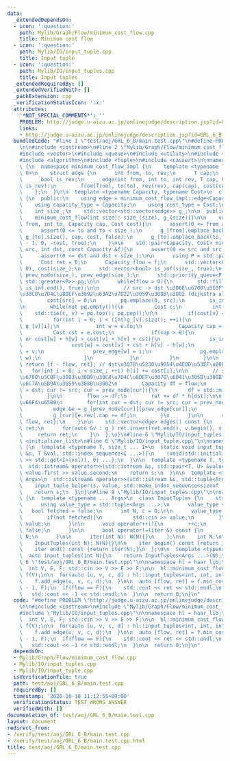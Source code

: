 ```yaml
---
data:
  _extendedDependsOn:
  - icon: ':question:'
    path: Mylib/Graph/Flow/minimum_cost_flow.cpp
    title: Minimum cost flow
  - icon: ':question:'
    path: Mylib/IO/input_tuple.cpp
    title: Input tuple
  - icon: ':question:'
    path: Mylib/IO/input_tuples.cpp
    title: Input tuples
  _extendedRequiredBy: []
  _extendedVerifiedWith: []
  _pathExtension: cpp
  _verificationStatusIcon: ':x:'
  attributes:
    '*NOT_SPECIAL_COMMENTS*': ''
    PROBLEM: http://judge.u-aizu.ac.jp/onlinejudge/description.jsp?id=GRL_6_B
    links:
    - http://judge.u-aizu.ac.jp/onlinejudge/description.jsp?id=GRL_6_B
  bundledCode: "#line 1 \"test/aoj/GRL_6_B/main.test.cpp\"\n#define PROBLEM \"http://judge.u-aizu.ac.jp/onlinejudge/description.jsp?id=GRL_6_B\"\
    \n\n#include <iostream>\n#line 2 \"Mylib/Graph/Flow/minimum_cost_flow.cpp\"\n\
    #include <vector>\n#include <queue>\n#include <utility>\n#include <functional>\n\
    #include <algorithm>\n#include <tuple>\n#include <cassert>\n\nnamespace haar_lib\
    \ {\n  namespace minimum_cost_flow_impl {\n    template <typename T, typename\
    \ U>\n    struct edge {\n      int from, to, rev;\n      T cap;\n      U cost;\n\
    \      bool is_rev;\n      edge(int from, int to, int rev, T cap, U cost, bool\
    \ is_rev):\n        from(from), to(to), rev(rev), cap(cap), cost(cost), is_rev(is_rev){}\n\
    \    };\n  }\n\n  template <typename Capacity, typename Cost>\n  class minimum_cost_flow\
    \ {\n  public:\n    using edge = minimum_cost_flow_impl::edge<Capacity, Cost>;\n\
    \    using capacity_type = Capacity;\n    using cost_type = Cost;\n\n  private:\n\
    \    int size_;\n    std::vector<std::vector<edge>> g_;\n\n  public:\n    minimum_cost_flow(){}\n\
    \    minimum_cost_flow(int size): size_(size), g_(size){}\n\n    void add_edge(int\
    \ from, int to, Capacity cap, Cost cost){\n      assert(0 <= from and from < size_);\n\
    \      assert(0 <= to and to < size_);\n      g_[from].emplace_back(from, to,\
    \ g_[to].size(), cap, cost, false);\n      g_[to].emplace_back(to, from, g_[from].size()\
    \ - 1, 0, -cost, true);\n    }\n\n    std::pair<Capacity, Cost> min_cost_flow(int\
    \ src, int dst, const Capacity &f){\n      assert(0 <= src and src < size_);\n\
    \      assert(0 <= dst and dst < size_);\n\n      using P = std::pair<Cost, int>;\n\
    \      Cost ret = 0;\n      Capacity flow = f;\n      std::vector<Cost> h(size_,\
    \ 0), cost(size_);\n      std::vector<bool> is_inf(size_, true);\n      std::vector<int>\
    \ prev_node(size_), prev_edge(size_);\n      std::priority_queue<P, std::vector<P>,\
    \ std::greater<P>> pq;\n\n      while(flow > 0){\n        std::fill(is_inf.begin(),\
    \ is_inf.end(), true);\n\n        // src -> dst \u306E\u6700\u5C0F\u30B3\u30B9\
    \u30C8\u7D4C\u8DEF\u3092\u63A2\u7D22\u3059\u308B\u3002 (dijkstra algorithm)\n\
    \        cost[src] = 0;\n        pq.emplace(0, src);\n        is_inf[src] = false;\n\
    \n        while(not pq.empty()){\n          Cost c;\n          int v;\n      \
    \    std::tie(c, v) = pq.top(); pq.pop();\n\n          if(cost[v] < c) continue;\n\
    \          for(int i = 0; i < (int)g_[v].size(); ++i){\n            edge &e =\
    \ g_[v][i];\n            int w = e.to;\n            Capacity cap = e.cap;\n  \
    \          Cost cst = e.cost;\n            if(cap > 0){\n              if(is_inf[w]\
    \ or cost[w] + h[w] > cost[v] + h[v] + cst){\n                is_inf[w] = false;\n\
    \                cost[w] = cost[v] + cst + h[v] - h[w];\n                prev_node[w]\
    \ = v;\n                prev_edge[w] = i;\n                pq.emplace(cost[w],\
    \ w);\n              }\n            }\n          }\n        }\n\n        if(is_inf[dst])\
    \ return {f - flow, ret}; // dst\u3078\u5230\u9054\u4E0D\u53EF\u80FD\n\n     \
    \   for(int i = 0; i < size_; ++i) h[i] += cost[i];\n\n        // src -> dst \u306E\
    \u6700\u5C0F\u30B3\u30B9\u30C8\u7D4C\u8DEF\u3078\u6D41\u305B\u308B\u91CF(df)\u3092\
    \u6C7A\u5B9A\u3059\u308B\u3002\n        Capacity df = flow;\n        for(int cur\
    \ = dst; cur != src; cur = prev_node[cur]){\n          df = std::min(df, g_[prev_node[cur]][prev_edge[cur]].cap);\n\
    \        }\n\n        flow -= df;\n        ret += df * h[dst];\n\n        // cap\u306E\
    \u66F4\u65B0\n        for(int cur = dst; cur != src; cur = prev_node[cur]){\n\
    \          edge &e = g_[prev_node[cur]][prev_edge[cur]];\n          e.cap -= df;\n\
    \          g_[cur][e.rev].cap += df;\n        }\n      }\n\n      return {f -\
    \ flow, ret};\n    }\n\n    std::vector<edge> edges() const {\n      std::vector<edge>\
    \ ret;\n      for(auto &v : g_) ret.insert(ret.end(), v.begin(), v.end());\n \
    \     return ret;\n    }\n  };\n}\n#line 6 \"Mylib/IO/input_tuples.cpp\"\n#include\
    \ <initializer_list>\n#line 6 \"Mylib/IO/input_tuple.cpp\"\n\nnamespace haar_lib\
    \ {\n  template <typename T, size_t ... I>\n  static void input_tuple_helper(std::istream\
    \ &s, T &val, std::index_sequence<I ...>){\n    (void)std::initializer_list<int>{(void(s\
    \ >> std::get<I>(val)), 0) ...};\n  }\n\n  template <typename T, typename U>\n\
    \  std::istream& operator>>(std::istream &s, std::pair<T, U> &value){\n    s >>\
    \ value.first >> value.second;\n    return s;\n  }\n\n  template <typename ...\
    \ Args>\n  std::istream& operator>>(std::istream &s, std::tuple<Args ...> &value){\n\
    \    input_tuple_helper(s, value, std::make_index_sequence<sizeof ... (Args)>());\n\
    \    return s;\n  }\n}\n#line 8 \"Mylib/IO/input_tuples.cpp\"\n\nnamespace haar_lib\
    \ {\n  template <typename ... Args>\n  class InputTuples {\n    struct iter {\n\
    \      using value_type = std::tuple<Args ...>;\n      value_type value;\n   \
    \   bool fetched = false;\n      int N, c = 0;\n\n      value_type operator*(){\n\
    \        if(not fetched){\n          std::cin >> value;\n        }\n        return\
    \ value;\n      }\n\n      void operator++(){\n        ++c;\n        fetched =\
    \ false;\n      }\n\n      bool operator!=(iter &) const {\n        return c <\
    \ N;\n      }\n\n      iter(int N): N(N){}\n    };\n\n    int N;\n\n  public:\n\
    \    InputTuples(int N): N(N){}\n\n    iter begin() const {return iter(N);}\n\
    \    iter end() const {return iter(N);}\n  };\n\n  template <typename ... Args>\n\
    \  auto input_tuples(int N){\n    return InputTuples<Args ...>(N);\n  }\n}\n#line\
    \ 6 \"test/aoj/GRL_6_B/main.test.cpp\"\n\nnamespace hl = haar_lib;\n\nint main(){\n\
    \  int V, E, F; std::cin >> V >> E >> F;\n\n  hl::minimum_cost_flow<int, int>\
    \ f(V);\n\n  for(auto [u, v, c, d] : hl::input_tuples<int, int, int, int>(E)){\n\
    \    f.add_edge(u, v, c, d);\n  }\n\n  auto [flow, ret] = f.min_cost_flow(0, V\
    \ - 1, F);\n  if(flow == F){\n    std::cout << ret << std::endl;\n  }else{\n \
    \   std::cout << -1 << std::endl;\n  }\n\n  return 0;\n}\n"
  code: "#define PROBLEM \"http://judge.u-aizu.ac.jp/onlinejudge/description.jsp?id=GRL_6_B\"\
    \n\n#include <iostream>\n#include \"Mylib/Graph/Flow/minimum_cost_flow.cpp\"\n\
    #include \"Mylib/IO/input_tuples.cpp\"\n\nnamespace hl = haar_lib;\n\nint main(){\n\
    \  int V, E, F; std::cin >> V >> E >> F;\n\n  hl::minimum_cost_flow<int, int>\
    \ f(V);\n\n  for(auto [u, v, c, d] : hl::input_tuples<int, int, int, int>(E)){\n\
    \    f.add_edge(u, v, c, d);\n  }\n\n  auto [flow, ret] = f.min_cost_flow(0, V\
    \ - 1, F);\n  if(flow == F){\n    std::cout << ret << std::endl;\n  }else{\n \
    \   std::cout << -1 << std::endl;\n  }\n\n  return 0;\n}\n"
  dependsOn:
  - Mylib/Graph/Flow/minimum_cost_flow.cpp
  - Mylib/IO/input_tuples.cpp
  - Mylib/IO/input_tuple.cpp
  isVerificationFile: true
  path: test/aoj/GRL_6_B/main.test.cpp
  requiredBy: []
  timestamp: '2020-10-10 11:12:55+09:00'
  verificationStatus: TEST_WRONG_ANSWER
  verifiedWith: []
documentation_of: test/aoj/GRL_6_B/main.test.cpp
layout: document
redirect_from:
- /verify/test/aoj/GRL_6_B/main.test.cpp
- /verify/test/aoj/GRL_6_B/main.test.cpp.html
title: test/aoj/GRL_6_B/main.test.cpp
---
```

